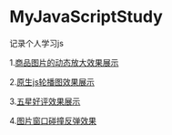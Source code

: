 # MyJavaScriptStudy
记录个人学习js

1.[商品图片的动态放大效果展示](https://github.com/codeYoke/MyJavaScriptStudy/tree/master/%E5%95%86%E5%93%81%E5%9B%BE%E7%89%87%E7%9A%84%E5%8A%A8%E6%80%81%E6%94%BE%E5%A4%A7)

2.[原生js轮播图效果展示](https://github.com/codeYoke/MyJavaScriptStudy/tree/master/原生js轮播图)

3.[五星好评效果展示](https://github.com/codeYoke/MyJavaScriptStudy/tree/master/%E5%95%86%E5%93%81%E5%9B%BE%E7%89%87%E7%9A%84%E5%8A%A8%E6%80%81%E6%94%BE%E5%A4%A7)

4.[图片窗口碰撞反弹效果](https://github.com/codeYoke/MyJavaScriptStudy/tree/master/%E5%95%86%E5%93%81%E5%9B%BE%E7%89%87%E7%9A%84%E5%8A%A8%E6%80%81%E6%94%BE%E5%A4%A7)
